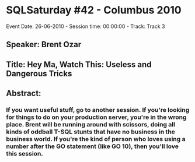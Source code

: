 # SQLSaturday #42 - Columbus 2010
Event Date: 26-06-2010 - Session time: 00:00:00 - Track: Track 3
## Speaker: Brent Ozar
## Title: Hey Ma, Watch This: Useless and Dangerous Tricks
## Abstract:
### If you want useful stuff, go to another session.  If you're looking for things to do on your production server, you're in the wrong place.  Brent will be running around with scissors, doing all kinds of oddball T-SQL stunts that have no business in the business world.  If you're the kind of person who loves using a number after the GO statement (like GO 10), then you'll love this session.
